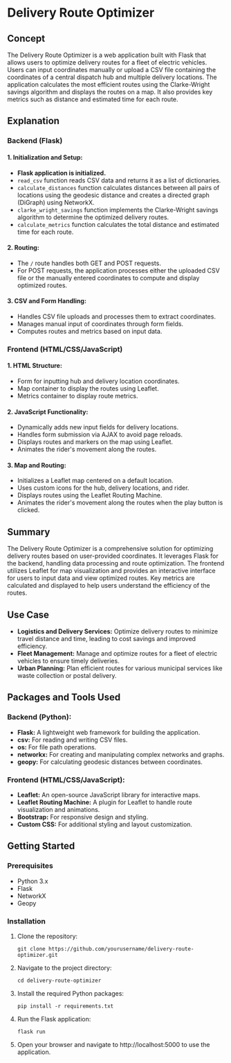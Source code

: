 # Delivery Route Optimizer

## Concept

The Delivery Route Optimizer is a web application built with Flask that allows users to optimize delivery routes for a fleet of electric vehicles. Users can input coordinates manually or upload a CSV file containing the coordinates of a central dispatch hub and multiple delivery locations. The application calculates the most efficient routes using the Clarke-Wright savings algorithm and displays the routes on a map. It also provides key metrics such as distance and estimated time for each route.

## Explanation

### Backend (Flask)

#### 1. Initialization and Setup:

- **Flask application is initialized.**
- `read_csv` function reads CSV data and returns it as a list of dictionaries.
- `calculate_distances` function calculates distances between all pairs of locations using the geodesic distance and creates a directed graph (DiGraph) using NetworkX.
- `clarke_wright_savings` function implements the Clarke-Wright savings algorithm to determine the optimized delivery routes.
- `calculate_metrics` function calculates the total distance and estimated time for each route.

#### 2. Routing:

- The `/` route handles both GET and POST requests.
- For POST requests, the application processes either the uploaded CSV file or the manually entered coordinates to compute and display optimized routes.

#### 3. CSV and Form Handling:

- Handles CSV file uploads and processes them to extract coordinates.
- Manages manual input of coordinates through form fields.
- Computes routes and metrics based on input data.

### Frontend (HTML/CSS/JavaScript)

#### 1. HTML Structure:

- Form for inputting hub and delivery location coordinates.
- Map container to display the routes using Leaflet.
- Metrics container to display route metrics.

#### 2. JavaScript Functionality:

- Dynamically adds new input fields for delivery locations.
- Handles form submission via AJAX to avoid page reloads.
- Displays routes and markers on the map using Leaflet.
- Animates the rider's movement along the routes.

#### 3. Map and Routing:

- Initializes a Leaflet map centered on a default location.
- Uses custom icons for the hub, delivery locations, and rider.
- Displays routes using the Leaflet Routing Machine.
- Animates the rider's movement along the routes when the play button is clicked.

## Summary

The Delivery Route Optimizer is a comprehensive solution for optimizing delivery routes based on user-provided coordinates. It leverages Flask for the backend, handling data processing and route optimization. The frontend utilizes Leaflet for map visualization and provides an interactive interface for users to input data and view optimized routes. Key metrics are calculated and displayed to help users understand the efficiency of the routes.

## Use Case

- **Logistics and Delivery Services:** Optimize delivery routes to minimize travel distance and time, leading to cost savings and improved efficiency.
- **Fleet Management:** Manage and optimize routes for a fleet of electric vehicles to ensure timely deliveries.
- **Urban Planning:** Plan efficient routes for various municipal services like waste collection or postal delivery.

## Packages and Tools Used

### Backend (Python):

- **Flask:** A lightweight web framework for building the application.
- **csv:** For reading and writing CSV files.
- **os:** For file path operations.
- **networkx:** For creating and manipulating complex networks and graphs.
- **geopy:** For calculating geodesic distances between coordinates.

### Frontend (HTML/CSS/JavaScript):

- **Leaflet:** An open-source JavaScript library for interactive maps.
- **Leaflet Routing Machine:** A plugin for Leaflet to handle route visualization and animations.
- **Bootstrap:** For responsive design and styling.
- **Custom CSS:** For additional styling and layout customization.

## Getting Started

### Prerequisites

- Python 3.x
- Flask
- NetworkX
- Geopy

### Installation

1. Clone the repository:
   ```
   git clone https://github.com/yourusername/delivery-route-optimizer.git
   ```
2. Navigate to the project directory:
   ```
   cd delivery-route-optimizer
   ```
3. Install the required Python packages:
   ```
   pip install -r requirements.txt
   ```
4. Run the Flask application:
   ```
   flask run
   ```
5. Open your browser and navigate to http://localhost:5000 to use the application.
